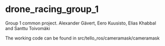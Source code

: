 # drone_racing_group_1

Group 1 common project. Alexander Gävert, Eero Kuusisto, Elias Khabbal and Santtu Toivomäki

The working code can be found in src/tello_ros/cameramask/cameramask
